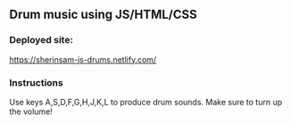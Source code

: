 
## Drum music using JS/HTML/CSS

### Deployed site:
https://sherinsam-js-drums.netlify.com/

### Instructions
Use keys A,S,D,F,G,H,J,K,L to produce drum sounds. 
Make sure to turn up the volume!
